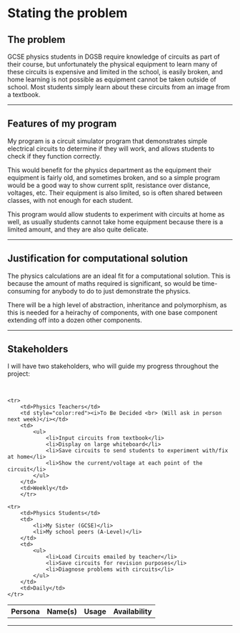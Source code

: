# Stating the problem


## The problem

GCSE physics students in DGSB require knowledge of circuits as part of their
course, but unfortunately the physical equipment to learn many of these circuits
is expensive and limited in the school, is easily broken, and home learning
is not possible as equipment cannot be taken outside of school. Most students
simply learn about these circuits from an image from a textbook.

---
## Features of my program

My program is a circuit simulator program that demonstrates
simple electrical circuits to determine if they will work, and allows students
to check if they function correctly.

This would benefit for the physics
department as the equipment their equipment is fairly old, and sometimes broken,
and so a simple program would be a good way to show current split, resistance
over distance, voltages, etc. Their equipment is also limited, so is often
shared between classes, with not enough for each student.

This program would allow students to experiment with circuits at home as well,
as usually students cannot take home equipment because there is a limited amount,
and they are also quite delicate.

---
## Justification for computational solution

The physics calculations are an ideal fit for a computational solution.
This is because the amount of maths required is significant, so would be time-consuming for
anybody to do to just demonstrate the physics.

There will be a high level of abstraction, inheritance and polymorphism, as this
is needed for a heirachy of components, with one base component extending off into a dozen
other components.

---
## Stakeholders

I will have two stakeholders, who will guide my progress throughout the project:

<br>

<table>
	<tr>
		<th>Persona</th>
		<th>Name(s)</th>
		<th>Usage</th>
		<th>Availability</th>
	</tr>


	<tr>
		<td>Physics Teachers</td>
		<td style="color:red"><i>To Be Decided <br> (Will ask in person next week)</i></td>
		<td>
			<ul>
				<li>Input circuits from textbook</li>
				<li>Display on large whiteboard</li>
				<li>Save circuits to send students to experiment with/fix at home</li>
				<li>Show the current/voltage at each point of the circuit</li>
			</ul>
		</td>
		<td>Weekly</td>
		</tr>

	<tr>
		<td>Physics Students</td>
		<td>
			<li>My Sister (GCSE)</li>
			<li>My school peers (A-Level)</li>
		</td>
		<td>
			<ul>
				<li>Load Circuits emailed by teacher</li>
				<li>Save circuits for revision purposes</li>
				<li>Diagnose problems with circuits</li>
			</ul>
		</td>
		<td>Daily</td>
	</tr>
</table>

---